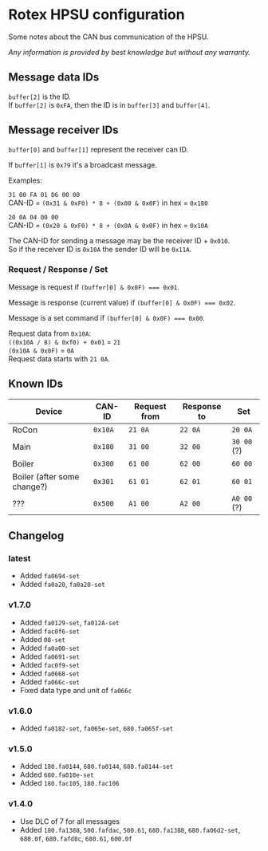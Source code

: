 # Rotex HPSU configuration

Some notes about the CAN bus communication of the HPSU.

*Any information is provided by best knowledge but without any warranty.*

## Message data IDs

`buffer[2]` is the ID.  
If `buffer[2]` is `0xFA`, then the ID is in `buffer[3]` and `buffer[4]`.

## Message receiver IDs

`buffer[0]` and `buffer[1]` represent the receiver can ID.

If `buffer[1]` is `0x79` it's a broadcast message.

Examples:

`31 00 FA 01 D6 00 00`  
CAN-ID = `(0x31 & 0xF0) * 8 + (0x00 & 0x0F)` in hex = `0x180`

`20 0A 04 00 00`  
CAN-ID = `(0x20 & 0xF0) * 8 + (0x0A & 0x0F)` in hex = `0x10A`

The CAN-ID for sending a message may be the receiver ID + `0x010`.  
So if the receiver ID is `0x10A` the sender ID will be `0x11A`.

### Request / Response / Set

Message is request if `(buffer[0] & 0x0F) === 0x01`.

Message is response (current value) if `(buffer[0] & 0x0F) === 0x02`.

Message is a set command if `(buffer[0] & 0x0F) === 0x00`.

Request data from `0x10A`:  
`((0x10A / 8) & 0xf0) + 0x01` = `21`  
`(0x10A & 0x0F)` = `0A`  
Request data starts with `21 0A`.

## Known IDs

| Device | CAN-ID | Request from | Response to | Set |
|---|---|---|---|---|
| RoCon | `0x10A` | `21 0A` | `22 0A` | `20 0A` |
| Main | `0x180` | `31 00` | `32 00` | `30 00` (?) |
| Boiler | `0x300` | `61 00` | `62 00` | `60 00` |
| Boiler (after some change?) | `0x301` | `61 01` | `62 01` | `60 01` |
| ??? | `0x500` | `A1 00` | `A2 00` | `A0 00` (?) |

## Changelog

### latest

- Added `fa0694-set`
- Added `fa0a20`, `fa0a20-set`

### v1.7.0

- Added `fa0129-set`, `fa012A-set`
- Added `fac0f6-set`
- Added `08-set`
- Added `fa0a00-set`
- Added `fa0691-set`
- Added `fac0f9-set`
- Added `fa0668-set`
- Added `fa066c-set`
- Fixed data type and unit of `fa066c`

### v1.6.0

- Added `fa0182-set`, `fa065e-set`, `680.fa065f-set`

### v1.5.0

- Added `180.fa0144`, `680.fa0144`, `680.fa0144-set`
- Added `680.fa010e-set`
- Added `180.fac105`, `180.fac106`

### v1.4.0

- Use DLC of 7 for all messages
- Added `180.fa1388`, `500.fafdac`, `500.61`, `680.fa1388`, `680.fa06d2-set`, `680.0f`, `680.fafd8c`, `680.61`, `600.0f`
